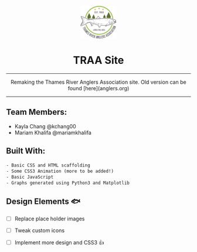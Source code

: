 <center><img src="images/logo.svg" width="20%">

# TRAA Site

<hr>
Remaking the Thames River Anglers Association site. Old version can be found [here](anglers.org)
<hr>

</center>

## Team Members:

* Kayla Chang @kchang00
* Mariam Khalifa @mariamkhalifa

## Built With: 

```
- Basic CSS and HTML scaffolding
- Some CSS3 Animation (more to be added!)
- Basic JavaScript
- Graphs generated using Python3 and Matplotlib

```
## Design Elements :fish:

- [ ] Replace place holder images
- [ ] Tweak custom icons
- [ ] Implement more design and CSS3 :+1:


